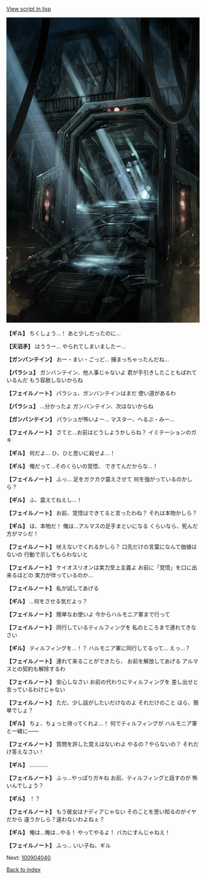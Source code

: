 [View script in lisp](../scripts/100904030.txt)

![bifrost.png](../images/backgrounds/bifrost.png)

**【ギル】**
ちくしょう…！
あと少しだったのに…

**【天沼矛】**
はううー…
やられてしまいましたー…

**【ガンバンテイン】**
おー・まい・ごっど…
捕まっちゃったんだね…

**【パラシュ】**
ガンバンテイン、他人事じゃないよ
君が手引きしたこともばれているんだ
もう容赦しないからね

**【フェイルノート】**
パラシュ、ガンバンテインはまだ
使い道があるわ

**【パラシュ】**
…分かったよ
ガンバンテイン、次はないからね

**【ガンバンテイン】**
パラシュが怖いよー…
マスター、へるぷ・みー…

**【フェイルノート】**
さてと…お前はどうしようかしらね？
イミテーションのガキ

**【ギル】**
何だよ…
ひ、ひと思いに殺せよ…！

**【ギル】**
俺だって…そのくらいの覚悟、
できてんだからな…！

**【フェイルノート】**
ふっ…
足をガクガク震えさせて
何を強がっているのかしら？

**【ギル】**
ふ、震えてねえし…！

**【フェイルノート】**
お前、覚悟はできてると言ったわね？
それは本物かしら？

**【ギル】**
ほ、本物だ！
俺は…アルマスの足手まといになる
くらいなら、死んだ方がマシだ！

**【フェイルノート】**
吠えないでくれるかしら？
口先だけの言葉になんて価値はないの
行動で示してもらわないと

**【フェイルノート】**
ケイオスリオンは実力至上主義よ
お前に「覚悟」を口に出来るほどの
実力が伴っているのか…

**【フェイルノート】**
私が試してあげる

**【ギル】**
…何をさせる気だよっ？

**【フェイルノート】**
簡単なお使いよ
今からハルモニア軍まで行って

**【フェイルノート】**
同行しているティルフィングを
私のところまで連れてきなさい

**【ギル】**
ティルフィングを…！？
ハルモニア軍に同行してるって…
えっ…？

**【フェイルノート】**
連れて来ることができたら、
お前を解放してあげる
アルマスとの契約も解除するわ

**【フェイルノート】**
安心しなさい
お前の代わりにティルフィングを
差し出せと言っているわけじゃない

**【フェイルノート】**
ただ、少し話がしたいだけなのよ
それだけのこと
ほら、簡単でしょ？

**【ギル】**
ちょ、ちょっと待ってくれよ…！
何でティルフィングが
ハルモニア軍と一緒に――

**【フェイルノート】**
質問を許した覚えはないわよ
やるの？やらないの？
それだけ答えなさい！

**【ギル】**
…………

**【フェイルノート】**
ふっ…やっぱりガキね
お前、ティルフィングと話すのが
怖いんでしょう？

**【ギル】**
！？

**【フェイルノート】**
もう彼女はナディアじゃない
そのことを思い知るのがイヤだから
違うかしら？違わないわよねぇ？

**【ギル】**
俺は…俺は…やる！
やってやるよ！
バカにすんじゃねえ！

**【フェイルノート】**
ふっ…
いい子ね、ギル

Next: [100904040](100904040.md)

[Back to index](index.md)
